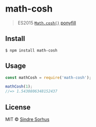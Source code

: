 # math-cosh

> ES2015 [`Math.cosh()`](https://developer.mozilla.org/en-US/docs/Web/JavaScript/Reference/Global_Objects/Math/cosh) [ponyfill](https://ponyfill.com)


## Install

```
$ npm install math-cosh
```


## Usage

```js
const mathCosh = require('math-cosh');

mathCosh(1);
//=> 1.5430806348152437
```


## License

MIT © [Sindre Sorhus](https://sindresorhus.com)
